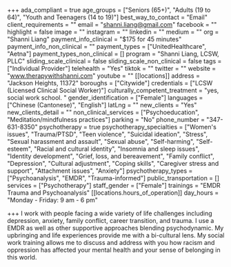 +++
ada_compliant = true
age_groups = ["Seniors (65+)", "Adults (19 to 64)", "Youth and Teenagers (14 to 19)"]
best_way_to_contact = "Email"
client_requirements = ""
email = "shanni.liang@gmail.com"
facebook = ""
highlight = false
image = ""
instagram = ""
linkedin = ""
medium = ""
org = "Shanni Liang"
payment_info_clinical = "$175 for 45 minutes"
payment_info_non_clinical = ""
payment_types = ["UnitedHealthcare", "Aetna"]
payment_types_non_clinical = []
program = "Shanni Liang, LCSW, PLLC"
sliding_scale_clinical = false
sliding_scale_non_clinical = false
tags = ["Individual Provider"]
telehealth = "Yes"
tiktok = ""
twitter = ""
website = "www.therapywithshanni.com"
youtube = ""
[[locations]]
address = "Jackson Heights, 11372"
boroughs = ["Citywide"]
credentials = ["LCSW (Licensed Clinical Social Worker)"]
culturally_competent_treatment = "yes, social work school. "
gender_identification = ["Female"]
languages = ["Chinese (Cantonese)", "English"]
latLng = ""
new_clients = "Yes"
new_clients_detail = ""
non_clinical_services = ["Psychoeducation", "Meditation/mindfulness practices"]
parking = "No"
phone_number = "347-631-8350"
psychotherapy = true
psychotherapy_specialties = ["Women's issues", "Trauma/PTSD", "Teen violence", "Suicidal ideation", "Stress", "Sexual harassment and assault", "Sexual abuse", "Self-harming", "Self-esteem", "Racial and cultural identity", "Insomnia and sleep issues", "Identity development", "Grief, loss, and bereavement", "Family conflict", "Depression", "Cultural adjustment", "Coping skills", "Caregiver stress and support", "Attachment issues", "Anxiety"]
psychotherapy_types = ["Psychoanalysis", "EMDR", "Trauma-informed"]
public_transportation = []
services = ["Psychotherapy"]
staff_gender = ["Female"]
trainings = "EMDR Trauma and Psychoanalysis"
[[locations.hours_of_operation]]
day_hours = "Monday - Friday: 9 am - 6 pm"

+++
I work with people facing a wide variety of life challenges including depression, anxiety, family conflict, career transition, and trauma. I use a EMDR as well as other supportive approaches blending psychodynamic. My upbringing and life experiences provide me with a bi-cultural lens. My social work training allows me to discuss and address with you how racism and oppression has affected your mental health and your sense of belonging in this world.